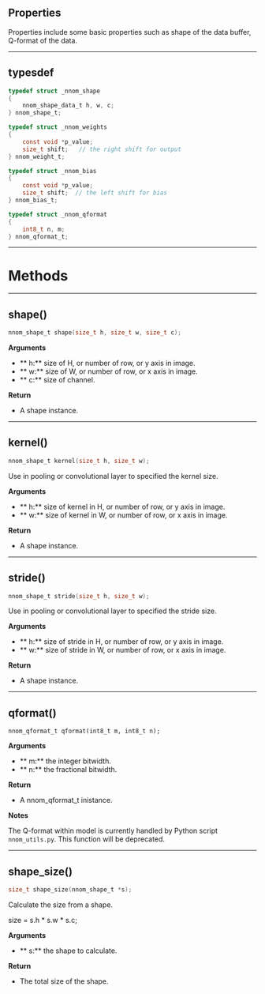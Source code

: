 
## Properties

Properties include some basic properties such as shape of the data buffer, Q-format of the data.

---

## typesdef
~~~C
typedef struct _nnom_shape
{
	nnom_shape_data_t h, w, c;
} nnom_shape_t;

typedef struct _nnom_weights
{
	const void *p_value;
	size_t shift;	// the right shift for output
} nnom_weight_t;

typedef struct _nnom_bias
{
	const void *p_value;
	size_t shift;  // the left shift for bias
} nnom_bias_t;

typedef struct _nnom_qformat
{
	int8_t n, m;
} nnom_qformat_t;

~~~

---

# Methods

---

## shape() 

~~~C
nnom_shape_t shape(size_t h, size_t w, size_t c);
~~~

**Arguments**

- ** h:** size of H, or number of row, or y axis in image. 
- ** w:** size of W, or number of row, or x axis in image.
- ** c:** size of channel. 

**Return**

- A shape instance. 

---

## kernel()

~~~C
nnom_shape_t kernel(size_t h, size_t w);
~~~

Use in pooling or convolutional layer to specified the kernel size. 

**Arguments**

- ** h:** size of kernel in H, or number of row, or y axis in image. 
- ** w:** size of kernel in W, or number of row, or x axis in image.

**Return**

- A shape instance. 

---

## stride() 

~~~C
nnom_shape_t stride(size_t h, size_t w);
~~~

Use in pooling or convolutional layer to specified the stride size. 

**Arguments**

- ** h:** size of stride in H, or number of row, or y axis in image. 
- ** w:** size of stride in  W, or number of row, or x axis in image.

**Return**

- A shape instance. 

---

## qformat()

~~~
nnom_qformat_t qformat(int8_t m, int8_t n);
~~~

**Arguments**

- ** m:** the integer bitwidth. 
- ** n:** the fractional bitwidth.

**Return**

- A nnom_qformat_t inistance. 


**Notes**

The Q-format within model is currently handled by Python script `nnom_utils.py`. This function will be deprecated. 

---

## shape_size()

~~~C
size_t shape_size(nnom_shape_t *s);
~~~

Calculate the size from a shape. 

size = s.h * s.w * s.c;


**Arguments**

- ** s:** the shape to calculate. 

**Return**

- The total size of the shape. 






























 
 


















































